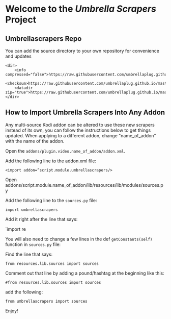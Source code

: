 

# Welcome to the *Umbrella Scrapers* Project




## Umbrellascrapers Repo

You can add the source directory to your own repository for convenience and updates
```
<dir>
    <info compressed="false">https://raw.githubusercontent.com/umbrellaplug.github.io/master/matrix/umbrellascrapscript.module.umbrellascrapers/addons.xml</info>
    <checksum>https://raw.githubusercontent.com/umbrellaplug.github.io/master/matrix/script.module.umbrellascrapers/addons.xml.md5</checksum>
    <datadir zip="true">https://raw.githubusercontent.com/umbrellaplug.github.io/master/matrix/zips/</datadir>
</dir>
```
## How to Import Umbrella Scrapers Into Any Addon

Any multi-source Kodi addon can be altered to use these new scrapers instead of its own, you can follow the
instructions below to get things updated. When applying to a different addon, change "name_of_addon" with the name
of the addon.

Open the `addons/plugin.video.name_of_addon/addon.xml`.

Add the following line to the addon.xml file:

`<import addon=”script.module.umbrellascrapers/>`

Open addons/script.module.name_of_addon/lib/resources/lib/modules/sources.py

Add the following line to the `sources.py` file:

`import umbrellascrapers`

Add it right after the line that says:

`import re

You will also need to change a few lines in the def `getConstants(self)` function in `sources.py` file:

Find the line that says:

`from resources.lib.sources import sources`

Comment out that line by adding a pound/hashtag at the beginning like this:

`#from resources.lib.sources import sources`

add the following:

`from umbrellascrapers import sources`

Enjoy!

